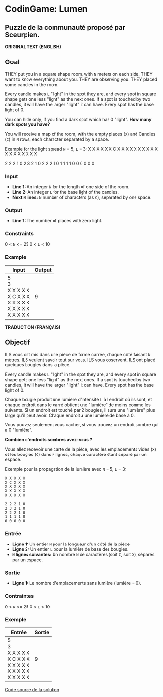 # CodinGame: Lumen

## Puzzle de la communauté proposé par Sceurpien.

**ORIGINAL TEXT (ENGLISH)**

## Goal
THEY put you in a square shape room, with `N` meters on each side.
THEY want to know everything about you.
THEY are observing you.
THEY placed some candles in the room.

Every candle makes `L` "light" in the spot they are, and every spot in square shape gets one less "light" as the next ones. If a spot is touched by two candles, it will have the larger "light" it can have. Every spot has the base light of 0.

You can hide only, if you find a dark spot which has 0 "light".
**How many dark spots you have?**

You will receive a map of the room, with the empty places (`X`) and Candles (`C`) in `N` rows, each character separated by a space.

Example for the light spread `N` = 5, `L` = 3:
X X X X X
X C X X X
X X X X X
X X X X X
X X X X X

2 2 2 1 0
2 3 2 1 0
2 2 2 1 0
1 1 1 1 0
0 0 0 0 0


### Input
- **Line 1:** An integer `N` for the length of one side of the room.
- **Line 2:** An integer `L` for the base light of the candles.
- **Next `N` lines:** `N` number of characters (as `C`), separated by one space.

### Output
- **Line 1:** The number of places with zero light.

### Constraints
0 < `N` <= 25
0 < `L` < 10

### Example

Input | Output
------------ | -------------
5<br>3<br>X X X X X<br>X C X X X<br>X X X X X<br>X X X X X<br>X X X X X | 9

**TRADUCTION (FRANÇAIS)**

## Objectif

ILS vous ont mis dans une pièce de forme carrée, chaque côté faisant `N` mètres.
ILS veulent savoir tout sur vous.
ILS vous observent.
ILS ont placé quelques bougies dans la pièce.

Every candle makes `L` "light" in the spot they are, and every spot in square shape gets one less "light" as the next ones. If a spot is touched by two candles, it will have the larger "light" it can have. Every spot has the base light of 0.

Chaque bougie produit une lumière d'intensité `L` à l'endroit où ils sont, et chaque endroit dans le carré obtient une "lumière" de moins comme les suivants. Si un endroit est touché par 2 bougies, il aura une "lumière" plus large qu'il peut avoir. Chaque endroit à une lumière de base à 0.

Vous pouvez seulement vous cacher, si vous trouvez un endroit sombre qui a 0 "lumière".

**Combien d'endroits sombres avez-vous ?**

Vous allez recevoir une carte de la pièce, avec les emplacements vides (`X`) et les bougies (`C`) dans `N` lignes, chaque caractère étant séparé par un espace.

Exemple pour la propagation de la lumière avec `N` = 5, `L` = 3:

```
X X X X X
X C X X X
X X X X X
X X X X X
X X X X X
```

```
2 2 2 1 0
2 3 2 1 0
2 2 2 1 0
1 1 1 1 0
0 0 0 0 0
```

### Entrée
- **Ligne 1:** Un entier `N` pour la longueur d'un côté de la pièce
- **Ligne 2:** Un entier `L` pour la lumière de base des bougies.
- **`N` lignes suivantes:** Un nombre `N` de caractères (soit `C`, soit `X`), séparés par un espace.

### Sortie
- **Ligne 1:** Le nombre d'emplacements sans lumière (lumière = 0).

### Contraintes
0 < `N` <= 25
0 < `L` < 10


### Exemple

Entrée | Sortie
------------ | -------------
5<br>3<br>X X X X X<br>X C X X X<br>X X X X X<br>X X X X X<br>X X X X X | 9

[Code source de la solution](https://github.com/Kous92/CodinGame-Swift-FR-/blob/main/Puzzles%20classiques/Facile/Lumen/lumen.swift)